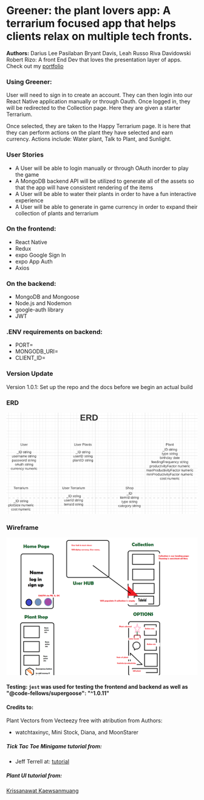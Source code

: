 # Greener: the plant lovers app: A terrarium focused app that helps clients relax on multiple tech fronts.

**Authors:**
Darius Lee Pasilaban
Bryant Davis, Leah Russo
Riva Davidowski
Robert Rizo: A front End Dev that loves the presentation layer of apps. Check out my [portfolio](https://thatvetdevrob.com)

### Using Greener:

User will need to sign in to create an account. They can then login into our React Native application manually or through Oauth. Once logged in, they will be redirected to the Collection page. Here they are given a starter Terrarium.

Once selected, they are taken to the Happy Terrarium page. It is here that they can perform actions on the plant they have selected and earn currency. Actions include: Water plant, Talk to Plant, and Sunlight.


### User Stories

* A User will be able to login manually or through OAuth inorder to play the game
* A MongoDB backend API will be utilized to generate all of the assets so that the app will have consistent rendering of the items
* A User will be able to water their plants in order to have a fun interactive experience
* A User will be able to generate in game currency in order to expand their collection of plants and terrarium

### On the frontend:
- React Native
- Redux
- expo Google Sign In
- expo App Auth
- Axios

### On the backend:
- MongoDB and Mongoose
- Node.js and Nodemon
- google-auth library
- JWT


### .ENV requirements on backend:

- PORT=
- MONGODB_URI=
- CLIENT_ID=


### Version Update

Version 1.0.1: Set up the repo and the docs before we begin an actual build

### ERD

<!-- ![ERD]('./assets/ERD.png') -->

<img src="./assets/ERD.png">


### Wireframe

<!-- ![Wireframe](https://github.com/401Final/onewiththeplants/blob/dev/assets/wireframe.png) -->

<img src="./assets/wireframe.png">

#### Testing:  `jest` was used for testing the frontend and backend as well as   "@code-fellows/supergoose": "^1.0.11"

#### Credits to:

Plant Vectors from Vecteezy free with atribution from Authors: 

  - watchtaxinyc, Mini Stock, Diana, and MoonStarer 

##### Tick Tac Toe Minigame tutorial from:

  - Jeff Terrell at: [tutorial](https://gitlab.com/unc-app-lab/react-native-tutorial-tic-tac-toe/-/blob/master/App.js)

##### Plant UI tutorial from:

[Krissanawat Kaewsanmuang](https://kriss.io/react-native-plant-app-ui-2-implementing-custom-components/#.X9_A5WRKhb9)